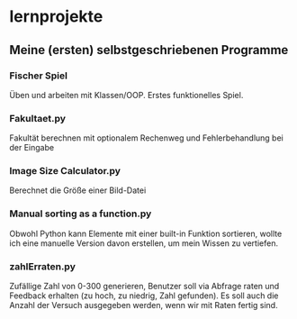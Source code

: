 # lernprojekte

## Meine (ersten) selbstgeschriebenen Programme

### Fischer Spiel

Üben und arbeiten mit Klassen/OOP. Erstes funktionelles Spiel.


### Fakultaet.py

Fakultät berechnen mit optionalem Rechenweg und Fehlerbehandlung bei der Eingabe


### Image Size Calculator.py

Berechnet die Größe einer Bild-Datei

### Manual sorting as a function.py

Obwohl Python kann Elemente mit einer built-in Funktion sortieren, wollte ich eine manuelle Version davon erstellen, um mein Wissen zu vertiefen.

### zahlErraten.py

Zufällige Zahl von 0-300 generieren, Benutzer soll via Abfrage raten und Feedback erhalten (zu hoch,
zu niedrig, Zahl gefunden). Es soll auch die Anzahl der Versuch ausgegeben werden, wenn wir mit Raten fertig sind.
